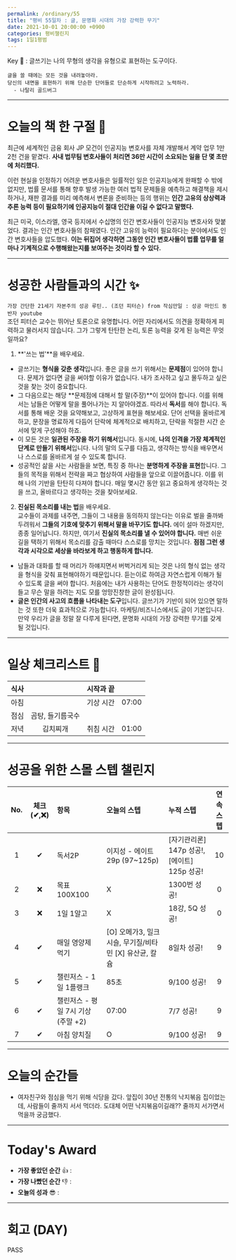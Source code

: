 ```yaml
---
permalink: /ordinary/55
title: "평비 55일차 : 글, 문명화 시대의 가장 강력한 무기"
date: 2021-10-01 20:00:00 +0900
categories: 평비챌린지
tags: 1일1평범
---  
```

Key 🔑 : 글쓰기는 나의 무형의 생각을 유형으로 표현하는 도구이다.
```
글을 쓸 때에는 모든 것을 내려놓아라.
당신의 내면을 표현하기 위해 단순한 단어들로 단순하게 시작하려고 노력하라.
  - 나탈리 골드버그
```

---
# 오늘의 책 한 구절 📕
최근에 세계적인 금융 회사 JP 모건이 인공지능 변호사를 자체 개발해서 계약 업무 1만 2천 건을 맡겼다. **사내 법무팀 변호사들이 처리면 36만 시간이 소요되는 일을 단 몇 초만에 처리했다.**  

이런 현실을 인정하기 어려운 변호사들은 일률적인 일은 인공지능에게 완패할 수 밖에 없지만, 법률 문서를 통해 향후 발생 가능한 여러 법적 문제들을 예측하고 해결책을 제시하거나, 재판 결과를 미리 예측해서 변론을 준비하는 등의 행위는 **인간 고유의 상상력과 추론 능력 등이 필요하기에 인공지능이 절대 인간을 이길 수 없다고 말했다.**  

최근 미국, 이스라엘, 영국 등지에서 수십명의 인간 변호사들이 인공지능 변호사와 맞붙었다. 결과는 인간 변호사들의 참패였다. 인간 고유의 능력이 필요하다는 분야에서도 인간 변호사들을 압도했다. **이는 뒤집어 생각하면 그동안 인간 변호사들이 법률 업무를 얼마나 기계적으로 수행해왔는지를 보여주는 것이라 할 수 있다.**  

---
# 성공한 사람들과의 시간 ✨
`가장 간단한 21세기 자본주의 성공 루틴.. (조던 피터슨) from 작심만일 : 성공 마인드 동반자 youtube`  
조던 피터슨 교수는 뛰어난 토론으로 유명합니다. 어떤 자리에서도 의견을 정확하게 피력하고 물러서지 않습니다. 그가 그렇게 탄탄한 논리, 토론 능력을 갖게 된 능력은 무엇일까요?  
1. **'쓰는 법'**을 배우세요.  
  - 글쓰기는 **형식을 갖춘 생각**입니다. 좋은 글을 쓰기 위해서는 **문제점**이 있어야 합니다. 문제가 없다면 글을 써야할 이유가 없습니다. 내가 조사하고 싶고 몰두하고 싶은 것을 찾는 것이 중요합니다.  
  - 그 다음으로는 해당 **문제점에 대해서 할 말(주장)**이 있어야 합니다. 이를 위해서는 남들은 어떻게 말을 풀어나가는 지 알아야겠죠. 따라서 **독서**를 해야 합니다. 독서를 통해 배운 것을 요약해보고, 고상하게 표현을 해보세요. 단어 선택을 올바르게 하고, 문장을 명료하게 다듬어 단락에 체계적으로 배치하고, 단락을 적절한 시간 순서에 맞게 구성해야 하죠.  
  - 이 모든 것은 **일관된 주장을 하기 위해서**입니다. 동시에, **나의 인격을 가장 체계적인 단계로 만들기 위해서**입니다. 나의 말의 도구를 다듬고, 생각하는 방식을 배우면서 나 스스로를 올바르게 설 수 있도록 합니다.  
  - 성공적인 삶을 사는 사람들을 보면, 특징 중 하나는 **분명하게 주장을 표현**합니다. 그들의 목적을 위해서 전략을 짜고 협상하여 사람들을 앞으로 이끌어줍니다. 이를 위해 나의 기반을 탄탄히 다져야 합니다. 매일 몇시간 동안 읽고 중요하게 생각하는 것을 쓰고, 올바르다고 생각하는 것을 찾아보세요.  
2. **진실된 목소리를 내는 법**을 배우세요.  
  교수들이 과제를 내주면, 그들이 그 내용을 동의하지 않는다는 이유로 벌을 줄까봐 두려워서 **그들의 기호에 맞추기 위해서 말을 바꾸기도 합니다.** 에이 설마 하겠지만, 종종 일어납니다. 하지만, 여기서 **진실의 목소리를 낼 수 있어야 합니다.** 매번 쉬운 길을 택하기 위해서 목소리를 감출 때마다 스스로를 망치는 것입니다. **점점 그런 생각과 시각으로 세상을 바라보게 하고 행동하게 합니다.**
- 남들과 대화를 할 때 머리가 하얘지면서 버벅거리게 되는 것은 나의 형식 없는 생각을 형식을 갖춰 표현해야하기 때문입니다. 듣는이로 하여금 자연스럽게 이해가 될 수 있도록 글을 써야 합니다. 처음에는 내가 사용하는 단어도 한정적이라는 생각이 들고 무슨 말을 하려는 지도 모를 엉망진창한 글이 완성됩니다.  
- **글은 인간의 사고의 흐름을 나타내는 도구**입니다. 글쓰기가 기반이 되어 있으면 말하는 것 또한 더욱 효과적으로 가능합니다. 마케팅/비즈니스에서도 글이 기본입니다. 만약 우리가 글을 정말 잘 다루게 된다면, 문명화 시대의 가장 강력한 무기를 갖게 될 것입니다.  

---
# 일상 체크리스트 📃

| 식사 |  | 시작과 끝 |  |
|:----:|:----:|:----:|:----:|
| 아침 |  | 기상 시간 | 07:00 |
| 점심 | 곰탕, 들기름국수 |  |  |
| 저녁 | 김치찌개 | 취침 시간 | 01:00 |

---
# 성공을 위한 스몰 스텝 챌린지

| No. | 체크(✔,❌) | 항목 | 오늘의 스텝 | 누적 스텝 | 연속 스텝 |
|:----:|:----:|:----|:----|:----|:----:|
| 1 | ✔ | 독서2P | 이지성 - 에이트 29p (97~125p) | [자기관리론] 147p 성공!, [에이트] 125p 성공! | 10 |
| 2 | ❌ | 목표 100X100 | X | 1300번 성공! | 0 |
| 3 | ❌ | 1일 1알고 | X | 18강, 5Q 성공! | 0 |
| 4 | ✔ | 매일 영양제 먹기 | [O] 오메가3, 밀크시슬, 무기질/비타민 [X] 유산균, 칼슘 | 8일차 성공! | 9 |
| 5 | ✔ | 챌린저스 - 1일 1플랭크 | 85초 | 9/100 성공! | 9 |
| 6 | ✔ | 챌린저스 - 평일 7시 기상(주말 +2) | 07:00 | 7/7 성공! | 9 |
| 7 | ✔ | 아침 양치질 | O | 9/100 성공! | 9 |

---
# 오늘의 순간들
- 여자친구와 점심을 먹기 위해 식당을 갔다. 앞집이 30년 전통의 낙지볶음 집이었는데, 사람들이 줄까지 서서 먹더라. 도대체 어떤 낙지볶음이길래?? 줄까지 서가면서 먹을까 궁금했다.  

---
# Today's Award
- **가장 좋았던 순간** 👍 :  
- **가장 나빴던 순간** 👎 :  
- **오늘의 성과** 😎 :  

---
# 회고 (DAY)
PASS